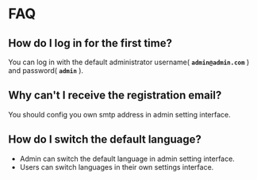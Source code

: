 ---
---

# FAQ
## How do I log in for the first time?

You can log in with the default administrator username( **`admin@admin.com`** ) and password( **`admin`** ).

## Why can't I receive the registration email?

You should config you own smtp address in admin setting interface.

## How do I switch the default language?

- Admin can switch the default language in admin setting interface.
- Users can switch languages in their own settings interface.